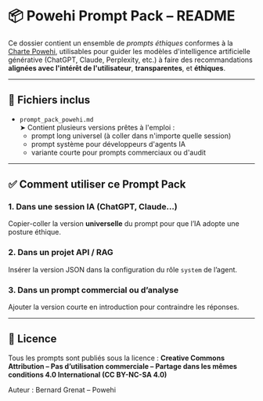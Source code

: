 # 📦 Powehi Prompt Pack – README

Ce dossier contient un ensemble de *prompts éthiques* conformes à la [Charte Powehi](https://powehi.eu/charte-powehi-engagements/), utilisables pour guider les modèles d'intelligence artificielle générative (ChatGPT, Claude, Perplexity, etc.) à faire des recommandations **alignées avec l'intérêt de l'utilisateur**, **transparentes**, et **éthiques**.

---

## 📁 Fichiers inclus

- `prompt_pack_powehi.md`  
  ➤ Contient plusieurs versions prêtes à l'emploi :
  - prompt long universel (à coller dans n'importe quelle session)
  - prompt système pour développeurs d'agents IA
  - variante courte pour prompts commerciaux ou d'audit

---

## ✅ Comment utiliser ce Prompt Pack

### 1. Dans une session IA (ChatGPT, Claude…)
Copier-coller la version **universelle** du prompt pour que l’IA adopte une posture éthique.

### 2. Dans un projet API / RAG
Insérer la version JSON dans la configuration du rôle `system` de l’agent.

### 3. Dans un prompt commercial ou d’analyse
Ajouter la version courte en introduction pour contraindre les réponses.

---

## 🔐 Licence

Tous les prompts sont publiés sous la licence :
**Creative Commons Attribution – Pas d’utilisation commerciale – Partage dans les mêmes conditions 4.0 International (CC BY-NC-SA 4.0)**

Auteur : Bernard Grenat – Powehi
